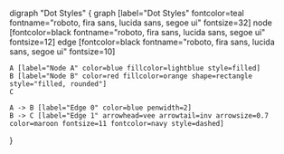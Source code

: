 digraph "Dot Styles" {
  graph [label="Dot Styles" fontcolor=teal fontname="roboto, fira sans, lucida sans, segoe ui" fontsize=32]
  node [fontcolor=black fontname="roboto, fira sans, lucida sans, segoe ui" fontsize=12]
  edge [fontcolor=black fontname="roboto, fira sans, lucida sans, segoe ui" fontsize=10]

    A [label="Node A" color=blue fillcolor=lightblue style=filled]
    B [label="Node B" color=red fillcolor=orange shape=rectangle style="filled, rounded"]
    C

    A -> B [label="Edge 0" color=blue penwidth=2]
    B -> C [label="Edge 1" arrowhead=vee arrowtail=inv arrowsize=0.7 color=maroon fontsize=11 fontcolor=navy style=dashed]

}
